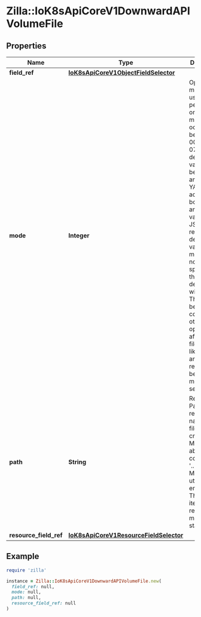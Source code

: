 # Zilla::IoK8sApiCoreV1DownwardAPIVolumeFile

## Properties

| Name | Type | Description | Notes |
| ---- | ---- | ----------- | ----- |
| **field_ref** | [**IoK8sApiCoreV1ObjectFieldSelector**](IoK8sApiCoreV1ObjectFieldSelector.md) |  | [optional] |
| **mode** | **Integer** | Optional: mode bits used to set permissions on this file, must be an octal value between 0000 and 0777 or a decimal value between 0 and 511. YAML accepts both octal and decimal values, JSON requires decimal values for mode bits. If not specified, the volume defaultMode will be used. This might be in conflict with other options that affect the file mode, like fsGroup, and the result can be other mode bits set. | [optional] |
| **path** | **String** | Required: Path is  the relative path name of the file to be created. Must not be absolute or contain the &#39;..&#39; path. Must be utf-8 encoded. The first item of the relative path must not start with &#39;..&#39; |  |
| **resource_field_ref** | [**IoK8sApiCoreV1ResourceFieldSelector**](IoK8sApiCoreV1ResourceFieldSelector.md) |  | [optional] |

## Example

```ruby
require 'zilla'

instance = Zilla::IoK8sApiCoreV1DownwardAPIVolumeFile.new(
  field_ref: null,
  mode: null,
  path: null,
  resource_field_ref: null
)
```

